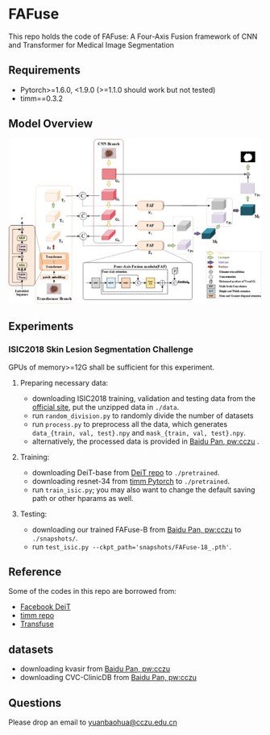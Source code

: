 # FAFuse
This repo holds the code of FAFuse: A Four-Axis Fusion framework of CNN and Transformer for Medical Image Segmentation

## Requirements
* Pytorch>=1.6.0, <1.9.0 (>=1.1.0 should work but not tested)
* timm==0.3.2


## Model Overview
<p align="center">
    <img src="model.jpg"/> <br />
</p>



## Experiments

### ISIC2018 Skin Lesion Segmentation Challenge
GPUs of memory>=12G shall be sufficient for this experiment. 

1. Preparing necessary data:
	+ downloading ISIC2018 training, validation and testing data from the [official site](https://challenge.isic-archive.com/data/#2018), put the unzipped data in `./data`.
	+ run `random_division.py` to randomly divide the number of datasets
	+ run `process.py` to preprocess all the data, which generates `data_{train, val, test}.npy` and `mask_{train, val, test}.npy`.
	+ alternatively, the processed data is provided in [Baidu Pan, pw:cczu](https://pan.baidu.com/s/12oH_yxcW15yHUYm2l9nWVQ) .

2. Training:
	+ downloading DeiT-base from [DeiT repo](https://github.com/facebookresearch/deit) to `./pretrained`.
	+ downloading resnet-34 from [timm Pytorch](https://github.com/rwightman/pytorch-image-models/releases/download/v0.1-weights/resnet34-43635321.pth) to `./pretrained`.
	+ run `train_isic.py`; you may also want to change the default saving path or other hparams as well.

3. Testing:
	+ downloading our trained FAFuse-B from [Baidu Pan, pw:cczu](https://pan.baidu.com/s/1LSOAsciZLTSkMGzu_plS8g)  to `./snapshots/`.
	+ run `test_isic.py --ckpt_path='snapshots/FAFuse-18_.pth'`.





## Reference
Some of the codes in this repo are borrowed from:
* [Facebook DeiT](https://github.com/facebookresearch/deit)
* [timm repo](https://github.com/rwightman/pytorch-image-models)
* [Transfuse](https://github.com/Rayicer/TransFuse)

## datasets
* downloading kvasir from [Baidu Pan, pw:cczu](https://pan.baidu.com/s/1WyGNXZdqWJtYhwPzpqd2qQ)
* downloading CVC-ClinicDB from [Baidu Pan, pw:cczu](https://pan.baidu.com/s/1RXhYeRW96UkoP3oHdTC6kw)


## Questions
Please drop an email to yuanbaohua@cczu.edu.cn


